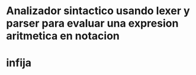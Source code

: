 # Analizador sintactico usando lexer y parser para evaluar una expresion aritmetica en notacion 
# infija
